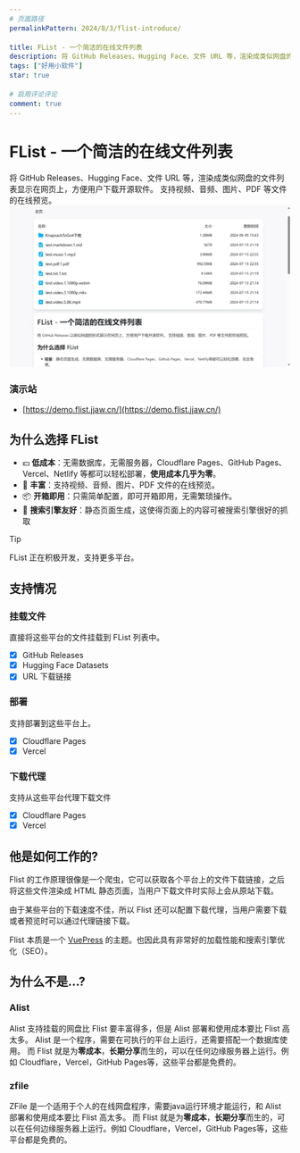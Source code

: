 ```yaml
---
# 页面路径
permalinkPattern: 2024/8/3/flist-introduce/

title: FList - 一个简洁的在线文件列表
description: 将 GitHub Releases、Hugging Face、文件 URL 等，渲染成类似网盘的文件列表显示在网页上，方便用户下载开源软件。支持视频、音频、图片、PDF 等文件的在线预览。
tags: ["好用小软件"]
star: true

# 启用评论评论
comment: true
---
```


# FList - 一个简洁的在线文件列表 
将 GitHub Releases、Hugging Face、文件 URL 等，渲染成类似网盘的文件列表显示在网页上，方便用户下载开源软件。
支持视频、音频、图片、PDF 等文件的在线预览。
![flist首页截图](./imgs/截图.webp)

### 演示站
- [https://demo.flist.jjaw.cn/](https://demo.flist.jjaw.cn/)

## 为什么选择 FList
- 💵 **低成本**：无需数据库，无需服务器，Cloudflare Pages、GitHub Pages、Vercel、Netlify 等都可以轻松部署，**使用成本几乎为零**。
- 🧰 **丰富**：支持视频、音频、图片、PDF 文件的在线预览。
- 📦 **开箱即用**：只需简单配置，即可开箱即用，无需繁琐操作。
- 🔎 **搜索引擎友好**：静态页面生成，这使得页面上的内容可被搜索引擎很好的抓取

> [!tip]
> FList 正在积极开发，支持更多平台。

## 支持情况
### 挂载文件
直接将这些平台的文件挂载到 FList 列表中。

- [X] GitHub Releases
- [X] Hugging Face Datasets
- [X] URL 下载链接

### 部署
支持部署到这些平台上。

- [X] Cloudflare Pages
- [X] Vercel

### 下载代理
支持从这些平台代理下载文件

- [X] Cloudflare Pages
- [X] Vercel

## 他是如何工作的?
Flist 的工作原理很像是一个爬虫，它可以获取各个平台上的文件下载链接，之后将这些文件渲染成 HTML 静态页面，当用户下载文件时实际上会从原站下载。

由于某些平台的下载速度不佳，所以 Flist 还可以配置下载代理，当用户需要下载或者预览时可以通过代理链接下载。

Flist 本质是一个 [VuePress](https://vuepress.vuejs.org/zh/guide/) 的主题。也因此具有非常好的加载性能和搜索引擎优化（SEO）。

## 为什么不是...?
### Alist
Alist 支持挂载的网盘比 Flist 要丰富得多，但是 Alist 部署和使用成本要比 Flist 高太多。
Alist 是一个程序，需要在可执行的平台上运行，还需要搭配一个数据库使用。
而 Flist 就是为**零成本**，**长期分享**而生的，可以在任何边缘服务器上运行。例如 Cloudflare，Vercel，GitHub Pages等，这些平台都是免费的。

### zfile
ZFile 是一个适用于个人的在线网盘程序，需要java运行环境才能运行，和 Alist 部署和使用成本要比 Flist 高太多。
而 Flist 就是为**零成本**，**长期分享**而生的，可以在任何边缘服务器上运行。例如 Cloudflare，Vercel，GitHub Pages等，这些平台都是免费的。
